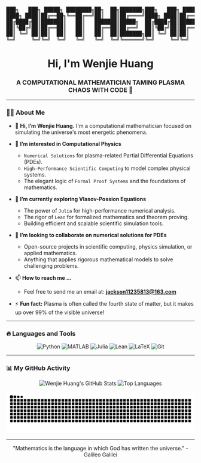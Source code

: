 <!-- The epic ASCII art stays! -->
<div align="center">
<pre>
███╗   ███╗ █████╗ ████████╗██╗  ██╗███████╗███╗   ███╗ █████╗ ████████╗██╗ ██████╗ ██╗
████╗ ████║██╔══██╗╚══██╔══╝██║  ██║██╔════╝████╗ ████║██╔══██╗╚══██╔══╝██║██╔═══██╗██║
██╔████╔██║███████║   ██║   ███████║█████╗  ██╔████╔██║███████║   ██║   ██║██║   ██║██║
██║╚██╔╝██║██╔══██║   ██║   ██╔══██║██╔══╝  ██║╚██╔╝██║██╔══██║   ██║   ██║██║   ██║╚═╝
██║ ╚═╝ ██║██║  ██║   ██║   ██║  ██║███████╗██║ ╚═╝ ██║██║  ██║   ██║   ██║╚██████╔╝██╗
╚═╝     ╚═╝╚═╝  ╚═╝   ╚═╝   ╚═╝  ╚═╝╚══════╝╚═╝     ╚═╝╚═╝  ╚═╝   ╚═╝   ╚═╝ ╚═════╝ ╚═╝
</pre>
</div>

<!-- Title in English, with your professional focus -->
<h1 align="center">Hi, I'm Wenjie Huang</h1>
<h3 align="center">A COMPUTATIONAL MATHEMATICIAN TAMING PLASMA CHAOS WITH CODE 🌌</h3>

---

### 👨‍💻 About Me

- 👋 **Hi, I’m Wenjie Huang.** I'm a computational mathematician focused on simulating the universe's most energetic phenomena.

- 👀 **I’m interested in Computational Physics**
  - `Numerical Solutions` for plasma-related Partial Differential Equations (PDEs).
  - `High-Performance Scientific Computing` to model complex physical systems.
  - The elegant logic of `Formal Proof Systems` and the foundations of mathematics.

- 🌱 **I’m currently exploring Vlasov-Possion Equations**
  - The power of `Julia` for high-performance numerical analysis.
  - The rigor of `Lean` for formalized mathematics and theorem proving.
  - Building efficient and scalable scientific simulation tools.

- 💞️ **I’m looking to collaborate on numerical solutions for PDEs**
  - Open-source projects in scientific computing, physics simulation, or applied mathematics.
  - Anything that applies rigorous mathematical models to solve challenging problems.

- 📫 **How to reach me ...**
  - Feel free to send me an email at: **jackson11235813@163.com**

- ⚡ **Fun fact:** Plasma is often called the fourth state of matter, but it makes up over 99% of the visible universe!

---

### 🔥 Languages and Tools

<p align="center">
  <img src="https://img.shields.io/badge/Python-3776AB?style=for-the-badge&logo=python&logoColor=white" alt="Python"/>
  <img src="https://img.shields.io/badge/MATLAB-0076A8?style=for-the-badge&logo=mathworks&logoColor=white" alt="MATLAB"/>
  <img src="https://img.shields.io/badge/Julia-9558B2?style=for-the-badge&logo=julia&logoColor=white" alt="Julia"/>
  <img src="https://img.shields.io/badge/Lean-Proof%20Assistant-orange?style=for-the-badge" alt="Lean"/>
  <img src="https://img.shields.io/badge/LaTeX-008080?style=for-the-badge&logo=latex&logoColor=white" alt="LaTeX"/>
  <img src="https://img.shields.io/badge/Git-F05032?style=for-the-badge&logo=git&logoColor=white" alt="Git"/>
</p>

---

### 📊 My GitHub Activity

<!-- GitHub stat cards with a clean, light theme. Don't forget to change the username! -->
<p align="center">
  <img src="https://github-readme-stats.vercel.app/api?username=Michael-Jackson666&show_icons=true&theme=default&hide_border=false&icon_color=2F80ED&title_color=2F80ED&text_color=333" alt="Wenjie Huang's GitHub Stats" />
  <img src="https://github-readme-stats.vercel.app/api/top-langs/?username=Michael-Jackson666&layout=compact&theme=default&hide_border=false&icon_color=2F80ED&title_color=2F80ED&text_color=333" alt="Top Languages" />
</p>

<!-- The light version of the snake animation. Don't forget to change the username! -->
<div align="center">
  <img src="https://github.com/Michael-Jackson666/Michael-Jackson666/blob/output/github-contribution-grid-snake.svg" alt="snek" />
</div>

---
<!-- A fitting quote for a scientist -->
<p align="center">
  "Mathematics is the language in which God has written the universe." - Galileo Galilei
</p>
